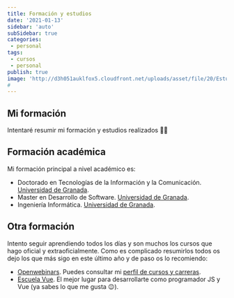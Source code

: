 ```yaml
---
title: Formación y estudios
date: '2021-01-13'
sidebar: 'auto'
subSidebar: true
categories:
 - personal
tags:
 - cursos
 - personal
publish: true
image: 'http://d3h051auklfox5.cloudfront.net/uploads/asset/file/20/Estudios_y_formaci_n.jpg'
# 
---
```

## Mi formación
Intentaré resumir mi formación y estudios realizados 👨‍🎓 

<!-- more -->
## Formación académica
Mi formación principal a nivel académico es:
- Doctorado en Tecnologías de la Información y la Comunicación. [Universidad de Granada](http://doctorados.ugr.es/tic/).
- Master en Desarrollo de Software. [Universidad de Granada](https://masteres.ugr.es/master-desarrollo-software/).
- Ingeniería Informática. [Universidad de Granada](https://etsiit.ugr.es/).

## Otra formación
Intento seguir aprendiendo todos los días y son muchos los cursos que hago oficial y extraoficialmente. Como es complicado resumirlos todos os dejo los que más sigo en este último año y de paso os lo recomiendo:
- [Openwebinars](https://openwebinars.net/). Puedes consultar mi [perfil de cursos y carreras](https://openwebinars.net/@gvq25aDx/).
- [Escuela Vue](https://escuelavue.es/). El mejor lugar para desarrollarte como programador JS y Vue (ya sabes lo que me gusta 😉).